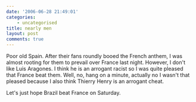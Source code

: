 ```yaml
---
date: '2006-06-28 21:49:01'
categories:
    - uncategorised
title: nearly men
layout: post
comments: true
---
```


Poor old Spain. After their fans roundly booed the French anthem, I was
almost rooting for them to prevail over France last night. However, I
don't like Luis Aragones. I think he is an arrogant racist so I was
quite pleased that France beat them. Well, no, hang on a minute,
actually no I wasn't that pleased because I also think Thierry Henry is
an arrogant cheat.

Let's just hope Brazil beat France on Saturday.
